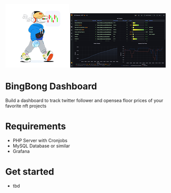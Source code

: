 ![](https://github.com/invisiblefeini/bingbongdashboard/blob/main/images/chartfriend.png)  ![](https://github.com/invisiblefeini/bingbongdashboard/blob/main/images/dashboard.png)

# BingBong Dashboard
Build a dashboard to track twitter follower and opensea floor prices of your favorite nft projects

# Requirements
- PHP Server with Cronjobs
- MySQL Database or similar
- Grafana

# Get started
- tbd
